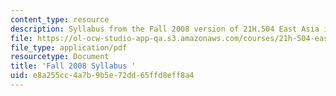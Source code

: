 ```yaml
---
content_type: resource
description: Syllabus from the Fall 2008 version of 21H.504 East Asia in the World.
file: https://ol-ocw-studio-app-qa.s3.amazonaws.com/courses/21h-504-east-asia-in-the-world-spring-2003/e8a255cc4a7b9b5e72dd65ffd8eff8a4_MIT21H_504s03_syllf08.pdf
file_type: application/pdf
resourcetype: Document
title: 'Fall 2008 Syllabus '
uid: e8a255cc-4a7b-9b5e-72dd-65ffd8eff8a4
---
```

